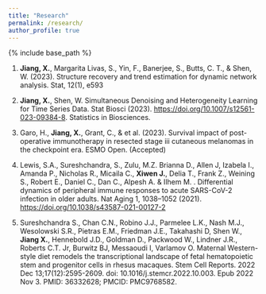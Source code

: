 ```yaml
---
title: "Research"
permalink: /research/
author_profile: true
---
```


{% include base_path %}


1. **Jiang, X.**, Margarita Livas, S., Yin, F., Banerjee, S., Butts, C. T., & Shen, W. (2023). Structure recovery and trend estimation for dynamic network analysis. Stat, 12(1), e593

2. **Jiang, X.**, Shen, W. Simultaneous Denoising and Heterogeneity Learning for Time Series Data. Stat Biosci (2023). https://doi.org/10.1007/s12561-023-09384-8. Statistics in Biosciences.

3. Garo, H., **Jiang, X.**, Grant, C., & et al. (2023). Survival impact of post-operative immunotherapy in resected stage iii cutaneous melanomas in the checkpoint era. ESMO Open. (Accepted)

4. Lewis, S.A., Sureshchandra, S., Zulu, M.Z. Brianna D., Allen J, Izabela I., Amanda P., Nicholas R., Micaila C., **Xiwen J.**, Delia T., Frank Z., Weining S., Robert E., Daniel C., Dan C., Alpesh A. & Ilhem M. . Differential dynamics of peripheral immune responses to acute SARS-CoV-2 infection in older adults. Nat Aging 1, 1038–1052 (2021). https://doi.org/10.1038/s43587-021-00127-2

5. Sureshchandra S., Chan C.N., Robino J.J., Parmelee L.K., Nash M.J., Wesolowski S.R., Pietras E.M., Friedman J.E., Takahashi D, Shen W., **Jiang X.**, Hennebold J.D., Goldman D., Packwood W., Lindner J.R., Roberts C.T. Jr, Burwitz BJ, Messaoudi I, Varlamov O. Maternal Western-style diet remodels the transcriptional landscape of fetal hematopoietic stem and progenitor cells in rhesus macaques. Stem Cell Reports. 2022 Dec 13;17(12):2595-2609. doi: 10.1016/j.stemcr.2022.10.003. Epub 2022 Nov 3. PMID: 36332628; PMCID: PMC9768582.
